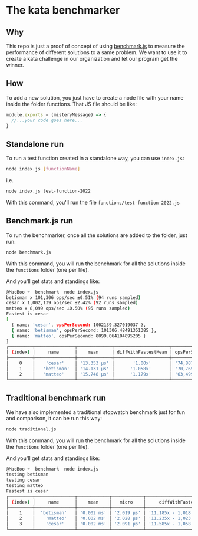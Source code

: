 # The kata benchmarker

## Why

This repo is just a proof of concept of using [benchmark.js](https://benchmarkjs.com/) to measure the performance of different solutions to a same problem. We want to use it to create a kata challenge in our organization and let our program get the winner.

## How

To add a new solution, you just have to create a node file with your name inside the folder functions. That JS file should be like:

```javascript
module.exports = (misteryMessage) => {
  //...your code goes here...
}
```

## Standalone run
To run a test function created in a standalone way, you can use `index.js`:
```sh
node index.js [functionName]
```
i.e.
```sh
node index.js test-function-2022
```
With this command, you'll run the file `functions/test-function-2022.js`

## Benchmark.js run
To run the benchmarker, once all the solutions are added to the folder, just run:

```sh
node benchmark.js
```
With this command, you will run the benchmark for all the solutions inside the `functions` folder (one per file).

And you'll get stats and standings like:

```sh
@MacBoo ➜  benchmark  node index.js
betisman x 101,306 ops/sec ±0.51% (94 runs sampled)
cesar x 1,002,139 ops/sec ±2.42% (92 runs sampled)
matteo x 8,099 ops/sec ±0.50% (95 runs sampled)
Fastest is cesar
[
  { name: 'cesar', opsPerSecond: 1002139.327019037 },
  { name: 'betisman', opsPerSecond: 101306.48491351385 },
  { name: 'matteo', opsPerSecond: 8099.064104895205 }
]
┌─────────┬───────────────┬─────────────┬─────────────────────┬──────────────┬─────────────────┬─────────────────────┐
│ (index) │     name      │    mean     │ diffWithFastestMean │ opsPerSecond │ diffWithFastest │      result         │
├─────────┼───────────────┼─────────────┼─────────────────────┼──────────────┼─────────────────┼─────────────────────┤
│    0    │    'cesar'    │ '13.353 μs' │       '1.00x'       │ '74,887.845' │     '1.00x'     │ 'this is a message' │
│    1    │   'betisman'  │ '14.131 μs' │      '1.058x'       │ '70,765.865' │    '1.058x'     │ 'this is a message' │
│    2    │   'matteo'    │ '15.748 μs' │      '1.179x'       │ '63,499.611' │    '1.179x'     │ 'this is a message' │
└─────────┴───────────────┴─────────────┴─────────────────────┴──────────────┴─────────────────┴─────────────────────┘
```

## Traditional benchmark run
We have also implemented a traditional stopwatch benchmark just for fun and comparison, it can be run this way:
```sh
node traditional.js
```
With this command, you will run the benchmark for all the solutions inside the `functions` folder (one per file).

And you'll get stats and standings like:

```sh
@MacBoo ➜  benchmark  node index.js
testing betisman
testing cesar
testing matteo
Fastest is cesar
┌─────────┬───────────────┬────────────┬────────────┬─────────────────────────┬─────────┬─────────────────────┐
│ (index) │     name      │    mean    │   micro    │     diffWithFastest     │ samples │      result         │
├─────────┼───────────────┼────────────┼────────────┼─────────────────────────┼─────────┼─────────────────────┤
│    1    │  'betisman'   │ '0.002 ms' │ '2.019 μs' │ '11.185x - 1,018.485% ' │ 100000  │ 'this is a message' │
│    2    │    'matteo'   │ '0.002 ms' │ '2.028 μs' │ '11.235x - 1,023.474% ' │ 100000  │ 'this is a message' │
│    3    │    'cesar'    │ '0.002 ms' │ '2.091 μs' │ '11.585x - 1,058.514% ' │ 100000  │ 'this is a message' │
└─────────┴───────────────┴────────────┴────────────┴─────────────────────────┴─────────┴─────────────────────┘
```
